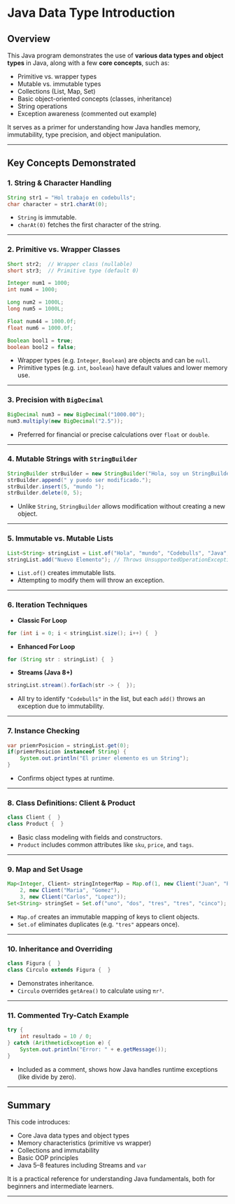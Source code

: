 
# Java Data Type Introduction

## Overview

This Java program demonstrates the use of **various data types and object types** in Java, along with a few **core concepts**, such as:

- Primitive vs. wrapper types
- Mutable vs. immutable types
- Collections (List, Map, Set)
- Basic object-oriented concepts (classes, inheritance)
- String operations
- Exception awareness (commented out example)

It serves as a primer for understanding how Java handles memory, immutability, type precision, and object manipulation.

---

## Key Concepts Demonstrated

### 1. **String & Character Handling**
```java
String str1 = "Hol trabajo en codebulls";
char character = str1.charAt(0);
````

* `String` is immutable.
* `charAt(0)` fetches the first character of the string.

---

### 2. **Primitive vs. Wrapper Classes**

```java
Short str2;  // Wrapper class (nullable)
short str3;  // Primitive type (default 0)

Integer num1 = 1000;
int num4 = 1000;

Long num2 = 1000L;
long num5 = 1000L;

Float num44 = 1000.0f;
float num6 = 1000.0f;

Boolean bool1 = true;
boolean bool2 = false;
```

* Wrapper types (e.g. `Integer`, `Boolean`) are objects and can be `null`.
* Primitive types (e.g. `int`, `boolean`) have default values and lower memory use.

---

### 3. **Precision with `BigDecimal`**

```java
BigDecimal num3 = new BigDecimal("1000.00");
num3.multiply(new BigDecimal("2.5"));
```

* Preferred for financial or precise calculations over `float` or `double`.

---

### 4. **Mutable Strings with `StringBuilder`**

```java
StringBuilder strBuilder = new StringBuilder("Hola, soy un StringBuilder");
strBuilder.append(" y puedo ser modificado.");
strBuilder.insert(5, "mundo ");
strBuilder.delete(0, 5);
```

* Unlike `String`, `StringBuilder` allows modification without creating a new object.

---

### 5. **Immutable vs. Mutable Lists**

```java
List<String> stringList = List.of("Hola", "mundo", "Codebulls", "Java", "Programación");
stringList.add("Nuevo Elemento"); // Throws UnsupportedOperationException
```

* `List.of()` creates immutable lists.
* Attempting to modify them will throw an exception.

---

### 6. **Iteration Techniques**

* **Classic For Loop**

```java
for (int i = 0; i < stringList.size(); i++) {  }
```

* **Enhanced For Loop**

```java
for (String str : stringList) {  }
```

* **Streams (Java 8+)**

```java
stringList.stream().forEach(str -> {  });
```

* All try to identify `"Codebulls"` in the list, but each `add()` throws an exception due to immutability.

---

### 7. **Instance Checking**

```java
var priemrPosicion = stringList.get(0);
if(priemrPosicion instanceof String) {  
    System.out.println("El primer elemento es un String");
}
```

* Confirms object types at runtime.

---

### 8. **Class Definitions: Client & Product**

```java
class Client {  }
class Product {  }
```

* Basic class modeling with fields and constructors.
* `Product` includes common attributes like `sku`, `price`, and `tags`.

---

### 9. **Map and Set Usage**

```java
Map<Integer, Client> stringIntegerMap = Map.of(1, new Client("Juan", "Perez"),
    2, new Client("Maria", "Gomez"),
    3, new Client("Carlos", "Lopez"));
Set<String> stringSet = Set.of("uno", "dos", "tres", "tres", "cinco");
```

* `Map.of` creates an immutable mapping of keys to client objects.
* `Set.of` eliminates duplicates (e.g. `"tres"` appears once).

---

### 10. **Inheritance and Overriding**

```java
class Figura {  }
class Circulo extends Figura {  }
```

* Demonstrates inheritance.
* `Circulo` overrides `getArea()` to calculate using `πr²`.

---

### 11. **Commented Try-Catch Example**

```java
try {
    int resultado = 10 / 0;
} catch (ArithmeticException e) {
    System.out.println("Error: " + e.getMessage());
}
```

* Included as a comment, shows how Java handles runtime exceptions (like divide by zero).

---

## Summary

This code introduces:

* Core Java data types and object types
* Memory characteristics (primitive vs wrapper)
* Collections and immutability
* Basic OOP principles
* Java 5–8 features including Streams and `var`

It is a practical reference for understanding Java fundamentals, both for beginners and intermediate learners.

---